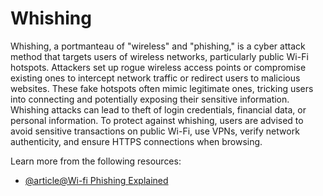 # Whishing

Whishing, a portmanteau of "wireless" and "phishing," is a cyber attack method that targets users of wireless networks, particularly public Wi-Fi hotspots. Attackers set up rogue wireless access points or compromise existing ones to intercept network traffic or redirect users to malicious websites. These fake hotspots often mimic legitimate ones, tricking users into connecting and potentially exposing their sensitive information. Whishing attacks can lead to theft of login credentials, financial data, or personal information. To protect against whishing, users are advised to avoid sensitive transactions on public Wi-Fi, use VPNs, verify network authenticity, and ensure HTTPS connections when browsing.

Learn more from the following resources:

- [@article@Wi-fi Phishing Explained](https://it-explained.com/words/wi-fi-phishing-explained-explained)
